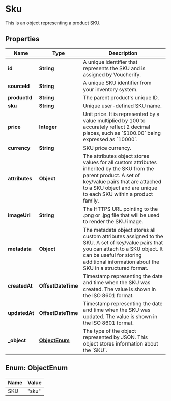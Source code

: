

# Sku

This is an object representing a product SKU.

## Properties

| Name | Type | Description |
|------------ | ------------- | ------------- |
|**id** | **String** | A unique identifier that represents the SKU and is assigned by Voucherify. |
|**sourceId** | **String** | A unique SKU identifier from your inventory system. |
|**productId** | **String** | The parent product&#39;s unique ID. |
|**sku** | **String** | Unique user-defined SKU name. |
|**price** | **Integer** | Unit price. It is represented by a value multiplied by 100 to accurately reflect 2 decimal places, such as &#x60;$100.00&#x60; being expressed as &#x60;10000&#x60;. |
|**currency** | **String** | SKU price currency. |
|**attributes** | **Object** | The attributes object stores values for all custom attributes inherited by the SKU from the parent product. A set of key/value pairs that are attached to a SKU object and are unique to each SKU within a product family. |
|**imageUrl** | **String** | The HTTPS URL pointing to the .png or .jpg file that will be used to render the SKU image. |
|**metadata** | **Object** | The metadata object stores all custom attributes assigned to the SKU. A set of key/value pairs that you can attach to a SKU object. It can be useful for storing additional information about the SKU in a structured format. |
|**createdAt** | **OffsetDateTime** | Timestamp representing the date and time when the SKU was created. The value is shown in the ISO 8601 format. |
|**updatedAt** | **OffsetDateTime** | Timestamp representing the date and time when the SKU was updated. The value is shown in the ISO 8601 format. |
|**_object** | [**ObjectEnum**](#ObjectEnum) | The type of the object represented by JSON. This object stores information about the &#x60;SKU&#x60;. |



## Enum: ObjectEnum

| Name | Value |
|---- | -----|
| SKU | &quot;sku&quot; |




